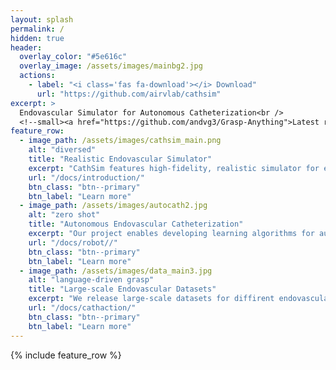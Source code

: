 ```yaml
---
layout: splash
permalink: /
hidden: true
header:
  overlay_color: "#5e616c"
  overlay_image: /assets/images/mainbg2.jpg
  actions:
    - label: "<i class='fas fa-download'></i> Download"
      url: "https://github.com/airvlab/cathsim"
excerpt: >
  Endovascular Simulator for Autonomous Catheterization<br />
  <!--small><a href="https://github.com/andvg3/Grasp-Anything">Latest release (TBD)</a></small-->
feature_row:
  - image_path: /assets/images/cathsim_main.png
    alt: "diversed"
    title: "Realistic Endovascular Simulator"
    excerpt: "CathSim features high-fidelity, realistic simulator for endovascular intervention."
    url: "/docs/introduction/"
    btn_class: "btn--primary"
    btn_label: "Learn more"
  - image_path: /assets/images/autocath2.jpg
    alt: "zero shot"
    title: "Autonomous Endovascular Catheterization"
    excerpt: "Our project enables developing learning algorithms for autonomous catheterization."
    url: "/docs/robot//"
    btn_class: "btn--primary"
    btn_label: "Learn more"
  - image_path: /assets/images/data_main3.jpg
    alt: "language-driven grasp"
    title: "Large-scale Endovascular Datasets"
    excerpt: "We release large-scale datasets for diffirent endovascular intervention tasks."
    url: "/docs/cathaction/"
    btn_class: "btn--primary"
    btn_label: "Learn more"     
---
```

{% include feature_row %}